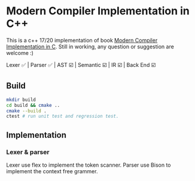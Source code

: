 # Modern Compiler Implementation in C++
This is a c++ 17/20 implementation of book 
[Modern Compiler Implementation in C](https://www.cs.princeton.edu/~appel/modern/c/).
Still in working, any question or suggestion are welcome :)

Lexer ✅ | Parser ✅ | AST ☑️ | Semantic ☑️ | IR ☑️ | Back End ☑️
<!--
![](https://progress-bar.dev/20/?title=Lexer->Parser&width=500&color=008800)
-->

## Build
```bash
mkdir build
cd build && cmake ..
cmake --build .
ctest # run unit test and regression test.
```
## Implementation
### Lexer & parser
Lexer use flex to implement the token scanner. Parser use Bison to implement 
the context free grammer.


